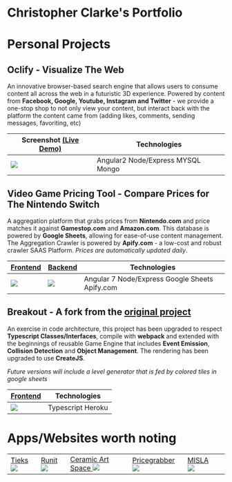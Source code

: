 
# Christopher Clarke's Portfolio

# Personal Projects

## Oclify - Visualize The Web
An innovative browser-based search engine that allows users to consume content all across the web in a futuristic 3D experience. Powered by content from **Facebook, Google, Youtube, Instagram and Twitter** - we provide a one-stop shop to not only view your content, but interact back with the platform the content came from (adding likes, comments, sending messages, favoriting, etc)

| Screenshot [(Live Demo)](https://drive.google.com/file/d/1EhOi4i0NpxJPO7wIZ8-glcu51W6VigFm/view?usp=sharing) | Technologies|
|--|--|
| [![](https://user-images.githubusercontent.com/5151401/69593792-2274e100-0faf-11ea-9580-996c4b0a7a4e.png)](https://drive.google.com/file/d/1EhOi4i0NpxJPO7wIZ8-glcu51W6VigFm/view?usp=sharing)| Angular2 Node/Express MYSQL Mongo

## Video Game Pricing Tool - Compare Prices for The Nintendo Switch
A aggregation platform that grabs prices from **Nintendo.com** and price matches it against **Gamestop.com** and **Amazon.com**. This database is powered by **Google Sheets**, allowing for ease-of-use content management. The Aggregation Crawler is powered by **Apify.com** - a low-cost and robust crawler SAAS Platform. 
*Prices are automatically updated daily*.

| <a href="https://vgpt.herokuapp.com/">Frontend</a> | <a href="https://docs.google.com/spreadsheets/d/1MIM2mpx3Hq8jcM-2VOl-qJdtYMdoHZnHG_PZgnp11iQ/edit?usp=sharing">Backend</a>| Technologies|
|--|--|--|
| [![](https://user-images.githubusercontent.com/5151401/69594669-eb53ff00-0fb1-11ea-887f-2b95a7b25b9c.png)]([https://vgpt.herokuapp.com/](https://vgpt.herokuapp.com/))| <a href="https://docs.google.com/spreadsheets/d/1MIM2mpx3Hq8jcM-2VOl-qJdtYMdoHZnHG_PZgnp11iQ/edit?usp=sharing"><img src="https://user-images.githubusercontent.com/5151401/69595104-6a960280-0fb3-11ea-8d48-e4f8b137df76.png"/></a>| Angular 7 Node/Express Google Sheets Apify.com

## Breakout - A fork from the [original project](https://github.com/ajweeks/Breakout)
An exercise in code architecture, this project has been upgraded to respect **Typescript Classes/Interfaces**, compile with **webpack** and extended with the beginnings of reusable Game Engine that includes **Event Emission**, **Collision Detection** and **Object Management**. The rendering has been upgraded to use **CreateJS**.

*Future versions will include a level generator that is fed by colored tiles in google sheets*

| <a href="https://afroradiohead-breakout.herokuapp.com/">Frontend</a> | Technologies|
|--|--|
| [![](https://user-images.githubusercontent.com/5151401/69595520-a2517a00-0fb4-11ea-934c-71890af1a809.png)]([[https://afroradiohead-breakout.herokuapp.com/](https://afroradiohead-breakout.herokuapp.com/)/](https://vgpt.herokuapp.com/))| Typescript Heroku


# Apps/Websites worth noting


<table>
  <tr>
    <td><a href="https://tieks.com/">Tieks <img src="https://user-images.githubusercontent.com/5151401/69669851-82b76180-1047-11ea-8823-bbef3dfeca5d.png" /></a></td>
    <td><a href="https://www.runit.com/">Runit</a> <img src="https://user-images.githubusercontent.com/5151401/69597491-00815b80-0fbb-11ea-98d3-4e8e4b0b4378.png"></td>
    <td><a href="https://www.ceramicartspace.com/">Ceramic Art Space <img src="https://user-images.githubusercontent.com/5151401/69597534-273f9200-0fbb-11ea-81c7-b65f69cfb445.png" /></a></td>
    <td><a href="http://www.pricegrabber.com/">Pricegrabber <img src="https://user-images.githubusercontent.com/5151401/69597240-2c501180-0fba-11ea-8dab-bb6ac8ce723e.png" /></a></td>
    <td><a href="https://www.misla.org/">MISLA</a> <img src="https://user-images.githubusercontent.com/5151401/69597567-39b9cb80-0fbb-11ea-82a5-a7c151149b64.png"></td>
    <td></td>
  </tr>
</table>


